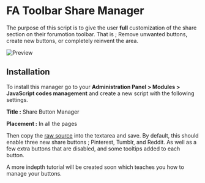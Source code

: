 # FA Toolbar Share Manager

The purpose of this script is to give the user **full** customization of the share section on their forumotion toolbar. That is ; Remove unwanted buttons, create new buttons, or completely reinvent the area.

![Preview](http://i21.servimg.com/u/f21/18/21/41/30/share10.png)


## Installation

To install this manager go to your **Administration Panel > Modules > JavaScript codes management** and create a new script with the following settings.

**Title :** Share Button Manager

**Placement :** In all the pages

Then copy the [raw source](https://raw.githubusercontent.com/SethClydesdale/fa-toolbar-share/master/share_buttons.js) into the textarea and save. By default, this should enable three new share buttons ; Pinterest, Tumblr, and Reddit. As well as a few extra buttons that are disabled, and some tooltips added to each button.

A more indepth tutorial will be created soon which teaches you how to manage your buttons.
